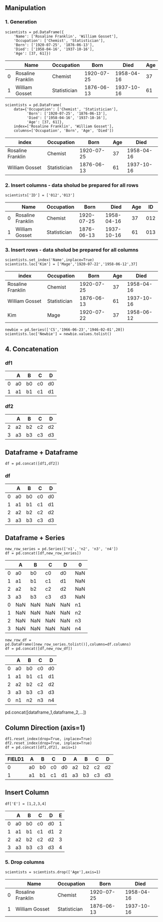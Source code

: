 ## Manipulation 

### 1. Generation

```
scientists = pd.DataFrame({ 
    'Name': ['Rosaline Franklin', 'William Gosset'], 
    'Occupation': ['Chemist', 'Statistician'], 
    'Born': ['1920-07-25', '1876-06-13'], 
    'Died': ['1958-04-16', '1937-10-16'], 
    'Age': [37, 61]}) 
```

|  | Name             |  Occupation  |     Born  |     Died   |Age  |
|---|-----|-----|-----|---|---|
|0 |Rosaline Franklin |     Chemist  | 1920-07-25| 1958-04-16 | 37 |
|1 |   William Gosset | Statistician | 1876-06-13| 1937-10-16 | 61 |

```
scientists = pd.DataFrame( 
    data={'Occupation': ['Chemist', 'Statistician'], 
          'Born': ['1920-07-25', '1876-06-13'], 
          'Died': ['1958-04-16', '1937-10-16'],
          'Age': [37, 61]},
    index=['Rosaline Franklin', 'William Gosset'],
    columns=['Occupation', 'Born', 'Age', 'Died']) 
```

| index             |  Occupation  |     Born  |     Age | Died
|-----|-----|-----|---|---|
|Rosaline Franklin |     Chemist  | 1920-07-25| 37 | 1958-04-16 |
|   William Gosset | Statistician | 1876-06-13| 61 | 1937-10-16 |


### 2. Insert columns - data sholud be prepared for all rows

```
scientists['ID'] = ['012','013']
```

|  | Name             |  Occupation  |     Born  |     Died   |Age  | ID |
|---|-----|-----|-----|---|---|---|
|0 |Rosaline Franklin |     Chemist  | 1920-07-25| 1958-04-16 | 37 | 012 |
|1 |   William Gosset | Statistician | 1876-06-13| 1937-10-16 | 61 | 013 |


### 3. Insert rows - data sholud be prepared for all columns

```
scientists.set_index('Name',inplace=True) 
scientists.loc['Kim'] = ['Mage','1920-07-22','1958-06-12',37]
```

| index             |  Occupation  |     Born  |     Age | Died
|-----|-----|-----|---|---|
|Rosaline Franklin |     Chemist  | 1920-07-25| 37 | 1958-04-16 |
|   William Gosset | Statistician | 1876-06-13| 61 | 1937-10-16 |
| Kim|     Mage  | 1920-07-22| 37 | 1958-06-12 |

```
newbie = pd.Series(['CS','1966-06-23','1946-02-01',20])
scientists.loc['Newbie'] = newbie.values.tolist()
```

## 4. Concatenation

### df1 
||A  |B  |C  |D  |
|------|---|---|---|---|
|0     |a0 |b0 |c0 |d0 |
|1     |a1 |b1 |c1 |d1 |


### df2 
||A  |B  |C  |D  |
|------|---|---|---|---|
|2     |a2 |b2 |c2 |d2 |
|3     |a3 |b3 |c3 |d3 |


## Dataframe + Dataframe
```
df = pd.concat([df1,df2])
```

### df
||A  |B  |C  |D  |
|------|---|---|---|---|
|0     |a0 |b0 |c0 |d0 |
|1     |a1 |b1 |c1 |d1 |
|2     |a2 |b2 |c2 |d2 |
|3     |a3 |b3 |c3 |d3 |

## Dataframe + Series

```
new_row_series = pd.Series(['n1', 'n2', 'n3', 'n4'])
df = pd.concat([df,new_row_series])
```

||A  |B  |C  |D  |0  |
|------|---|---|---|---|---|
|0     |a0 |b0 |c0 |d0 |NaN|
|1     |a1 |b1 |c1 |d1 |NaN|
|2     |a2 |b2 |c2 |d2 |NaN|
|3     |a3 |b3 |c3 |d3 |NaN|
|0     |NaN|NaN|NaN|NaN|n1 |
|1     |NaN|NaN|NaN|NaN|n2 |
|2     |NaN|NaN|NaN|NaN|n3 |
|3     |NaN|NaN|NaN|NaN|n4 |

```
new_row_df = pd.DataFrame([new_row_series.tolist()],columns=df.columns)
df = pd.concat([df,new_row_df])
```

||A  |B  |C  |D  |
|------|---|---|---|---|
|0     |a0 |b0 |c0 |d0 |
|1     |a1 |b1 |c1 |d1 |
|2     |a2 |b2 |c2 |d2 |
|3     |a3 |b3 |c3 |d3 |
|0     |n1 |n2 |n3 |n4 |

pd.concat([dataframe_1,dataframe_2,...])

## Column Direction  (axis=1)

```
df1.reset_index(drop=True, inplace=True)
df2.reset_index(drop=True, inplace=True)
df = pd.concat([df1,df2], axis=1)
```
|FIELD1|A  |B  |C  |D  |A  |B  |C  |D  |
|------|---|---|---|---|---|---|---|---|
|0     |a0 |b0 |c0 |d0 |a2 |b2 |c2 |d2 |
|1     |a1 |b1 |c1 |d1 |a3 |b3 |c3 |d3 |

## Insert Column
```
df['E'] = [1,2,3,4]
```

||A  |B  |C  |D  |E  |
|------|---|---|---|---|---|
|0     |a0 |b0 |c0 |d0 |1  |
|1     |a1 |b1 |c1 |d1 |2  |
|2     |a2 |b2 |c2 |d2 |3  |
|3     |a3 |b3 |c3 |d3 |4  |

### 5. Drop columns

```
scientists = scientists.drop(['Age'],axis=1)
```

|  | Name             |  Occupation  |     Born  |     Died   |
|---|-----|-----|-----|---|
|0 |Rosaline Franklin |     Chemist  | 1920-07-25| 1958-04-16 |
|1 |   William Gosset | Statistician | 1876-06-13| 1937-10-16 |

